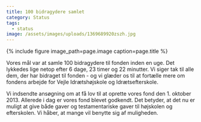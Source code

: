 ```yaml
---
title: 100 bidragydere samlet
category: Status
tags:
  - status
image: /assets/images/uploads/1369689920zszh.jpg
---
```


{% include figure image_path=page.image caption=page.title %}

Vores mål var at samle 100 bidragydere til fonden inden en uge. Det lykkedes lige netop efter 6 dage, 23 timer og 22 minutter. Vi siger tak til alle dem, der har bidraget til fonden - og vi glæder os til at fortælle mere om fondens arbejde for Vejle Idrætshøjskole og Idrætsefterskole.

Vi indsendte ansøgning om at få lov til at oprette vores fond den 1. oktober 2013. Allerede i dag er vores fond blevet godkendt. Det betyder, at det nu er muligt at give både gaver og testamentariske gaver til højskolen og efterskolen. Vi håber, at mange vil benytte sig af muligheden.

